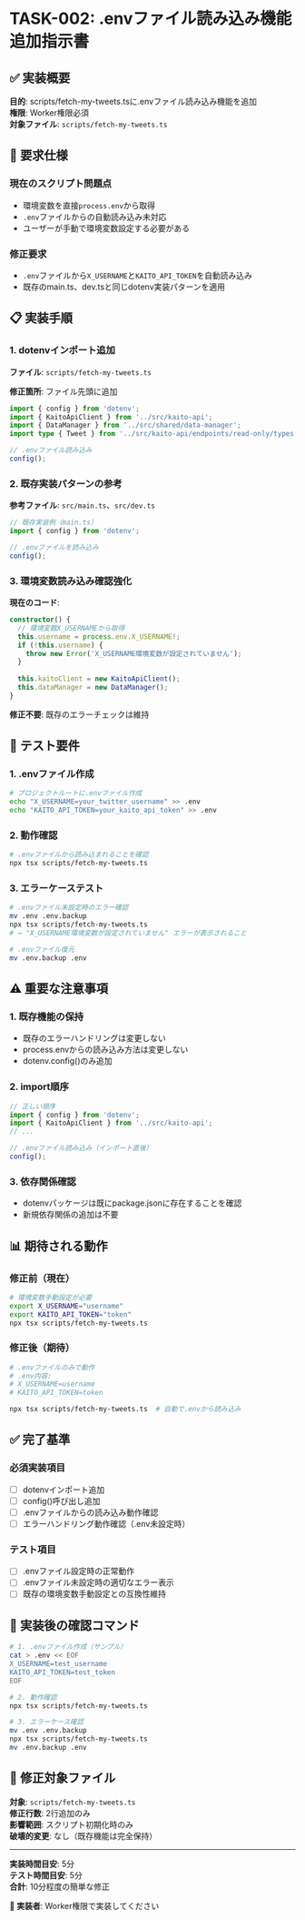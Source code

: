 # TASK-002: .envファイル読み込み機能追加指示書

## ✅ 実装概要

**目的**: scripts/fetch-my-tweets.tsに.envファイル読み込み機能を追加  
**権限**: Worker権限必須  
**対象ファイル**: `scripts/fetch-my-tweets.ts`

## 🎯 要求仕様

### 現在のスクリプト問題点
- 環境変数を直接`process.env`から取得
- `.env`ファイルからの自動読み込み未対応
- ユーザーが手動で環境変数設定する必要がある

### 修正要求
- `.env`ファイルから`X_USERNAME`と`KAITO_API_TOKEN`を自動読み込み
- 既存のmain.ts、dev.tsと同じdotenv実装パターンを適用

## 📋 実装手順

### 1. dotenvインポート追加

**ファイル**: `scripts/fetch-my-tweets.ts`

**修正箇所**: ファイル先頭に追加
```typescript
import { config } from 'dotenv';
import { KaitoApiClient } from '../src/kaito-api';
import { DataManager } from '../src/shared/data-manager';
import type { Tweet } from '../src/kaito-api/endpoints/read-only/types';

// .envファイル読み込み
config();
```

### 2. 既存実装パターンの参考

**参考ファイル**: `src/main.ts`、`src/dev.ts`
```typescript
// 既存実装例（main.ts）
import { config } from 'dotenv';

// .envファイルを読み込み
config();
```

### 3. 環境変数読み込み確認強化

**現在のコード**:
```typescript
constructor() {
  // 環境変数X_USERNAMEから取得
  this.username = process.env.X_USERNAME!;
  if (!this.username) {
    throw new Error('X_USERNAME環境変数が設定されていません');
  }
  
  this.kaitoClient = new KaitoApiClient();
  this.dataManager = new DataManager();
}
```

**修正不要**: 既存のエラーチェックは維持

## 🧪 テスト要件

### 1. .envファイル作成
```bash
# プロジェクトルートに.envファイル作成
echo "X_USERNAME=your_twitter_username" >> .env
echo "KAITO_API_TOKEN=your_kaito_api_token" >> .env
```

### 2. 動作確認
```bash
# .envファイルから読み込まれることを確認
npx tsx scripts/fetch-my-tweets.ts
```

### 3. エラーケーステスト
```bash
# .envファイル未設定時のエラー確認
mv .env .env.backup
npx tsx scripts/fetch-my-tweets.ts
# → "X_USERNAME環境変数が設定されていません" エラーが表示されること

# .envファイル復元
mv .env.backup .env
```

## ⚠️ 重要な注意事項

### 1. 既存機能の保持
- 既存のエラーハンドリングは変更しない
- process.envからの読み込み方法は変更しない
- dotenv.config()のみ追加

### 2. import順序
```typescript
// 正しい順序
import { config } from 'dotenv';
import { KaitoApiClient } from '../src/kaito-api';
// ...

// .envファイル読み込み（インポート直後）
config();
```

### 3. 依存関係確認
- dotenvパッケージは既にpackage.jsonに存在することを確認
- 新規依存関係の追加は不要

## 📊 期待される動作

### 修正前（現在）
```bash
# 環境変数手動設定が必要
export X_USERNAME="username"
export KAITO_API_TOKEN="token"
npx tsx scripts/fetch-my-tweets.ts
```

### 修正後（期待）
```bash
# .envファイルのみで動作
# .env内容:
# X_USERNAME=username
# KAITO_API_TOKEN=token

npx tsx scripts/fetch-my-tweets.ts  # 自動で.envから読み込み
```

## ✅ 完了基準

### 必須実装項目
- [ ] dotenvインポート追加
- [ ] config()呼び出し追加
- [ ] .envファイルからの読み込み動作確認
- [ ] エラーハンドリング動作確認（.env未設定時）

### テスト項目
- [ ] .envファイル設定時の正常動作
- [ ] .envファイル未設定時の適切なエラー表示
- [ ] 既存の環境変数手動設定との互換性維持

## 🔧 実装後の確認コマンド

```bash
# 1. .envファイル作成（サンプル）
cat > .env << EOF
X_USERNAME=test_username
KAITO_API_TOKEN=test_token
EOF

# 2. 動作確認
npx tsx scripts/fetch-my-tweets.ts

# 3. エラーケース確認
mv .env .env.backup
npx tsx scripts/fetch-my-tweets.ts
mv .env.backup .env
```

## 📝 修正対象ファイル

**対象**: `scripts/fetch-my-tweets.ts`  
**修正行数**: 2行追加のみ  
**影響範囲**: スクリプト初期化時のみ  
**破壊的変更**: なし（既存機能は完全保持）

---

**実装時間目安**: 5分  
**テスト時間目安**: 5分  
**合計**: 10分程度の簡単な修正

**🎯 実装者**: Worker権限で実装してください